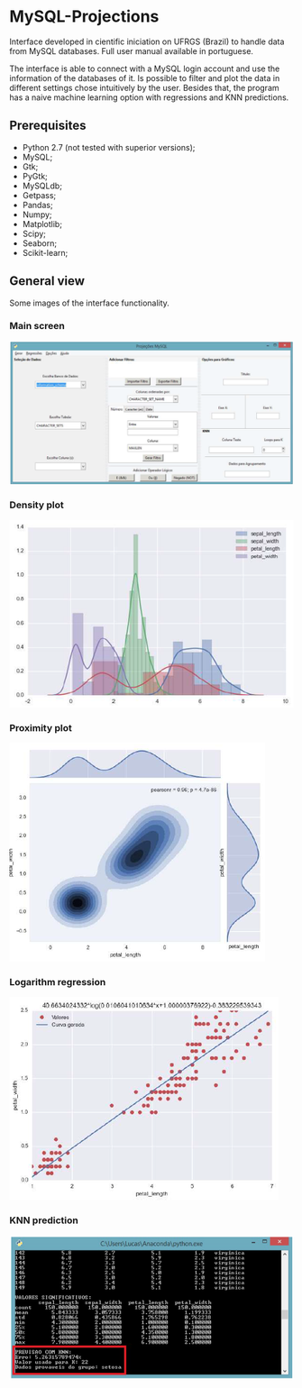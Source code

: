 # MySQL-Projections
Interface developed in cientific iniciation on UFRGS (Brazil) to handle data from MySQL databases. Full user manual available in portuguese.

The interface is able to connect with a MySQL login account and use the information of the databases of it. Is possible to filter and plot the data in different settings chose intuitively by the user. Besides that, the program has a naive machine learning option with regressions and KNN predictions.

## Prerequisites

- Python 2.7 (not tested with superior versions);
- MySQL;
- Gtk;
- PyGtk;
- MySQLdb;
- Getpass;
- Pandas;
- Numpy;
- Matplotlib;
- Scipy;
- Seaborn;
- Scikit-learn;

## General view

Some images of the interface functionality.

### Main screen
![Screenshot](imagens/tela_principal.PNG)

### Density plot
![Screenshot](imagens/grafico_densidade.PNG)

### Proximity plot
![Screenshot](imagens/grafico_proximidade.PNG)

### Logarithm regression
![Screenshot](imagens/regressao.PNG)

### KNN prediction
![Screenshot](imagens/knn.PNG)
